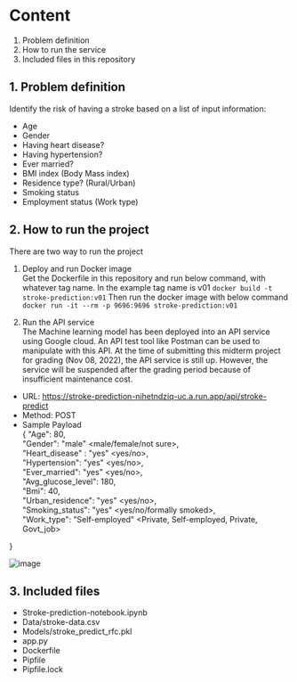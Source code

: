 
# Content
1. Problem definition
2. How to run the service
3. Included files in this repository

## 1. Problem definition
Identify the risk of having a stroke based on a list of input information:
 + Age
 + Gender
 + Having heart disease?
 + Having hypertension?
 + Ever married?
 + BMI index (Body Mass index)
 + Residence type? (Rural/Urban)
 + Smoking status
 + Employment status (Work type)

## 2. How to run the project
There are two way to run the project

1. Deploy and run Docker image  
Get the Dockerfile in this repository and run below command, with whatever tag name. In the example tag name is v01
   ```docker build -t stroke-prediction:v01```
  Then run the docker image with below command
   ```docker run -it --rm -p 9696:9696 stroke-prediction:v01```
    
 
2. Run the API service   
The Machine learning model has been deployed into an API service using Google cloud.
An API test tool like Postman can be used to manipulate with this API.
At the time of submitting this midterm project for grading (Nov 08, 2022), the API service is still up.
However, the service will be suspended after the grading period because of insufficient maintenance cost.

+ URL: https://stroke-prediction-nihetndziq-uc.a.run.app/api/stroke-predict
+ Method: POST
+ Sample Payload  
{
 "Age": 80,<br/> 
 "Gender": "male" <male/female/not sure>, <br/> 
 "Heart_disease" : "yes" <yes/no>,<br/> 
 "Hypertension": "yes"  <yes/no>,<br/> 
 "Ever_married": "yes"  <yes/no>,<br/> 
 "Avg_glucose_level": 180,<br/> 
 "Bmi": 40,<br/> 
 "Urban_residence": "yes" <yes/no>,<br/> 
 "Smoking_status": "yes" <yes/no/formally smoked>,<br/> 
 "Work_type": "Self-employed"  <Private, Self-employed, Private, Govt_job><br/> 
  
}

![image](https://user-images.githubusercontent.com/58269366/200979743-db76f6bc-61dc-4134-9a58-8ed7aa815364.png)


## 3. Included files
+ Stroke-prediction-notebook.ipynb
+ Data/stroke-data.csv
+ Models/stroke_predict_rfc.pkl
+ app.py
+ Dockerfile
+ Pipfile
+ Pipfile.lock




